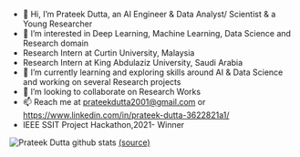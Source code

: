 - 👋 Hi, I’m Prateek Dutta, an AI Engineer & Data Analyst/ Scientist & a Young Researcher
- 👀 I’m interested in Deep Learning, Machine Learning, Data Science and Research domain
- Research Intern at Curtin University, Malaysia
- Research Intern at King Abdulaziz University, Saudi Arabia
- 🌱 I’m currently learning and exploring skills around AI & Data Science and working on several Research projects
- 💞️ I’m looking to collaborate on Research Works
- 📫 Reach me at prateekdutta2001@gmail.com or https://www.linkedin.com/in/prateek-dutta-3622821a1/
- IEEE SSIT Project Hackathon,2021- Winner

![Prateek Dutta github stats](https://github-readme-stats.vercel.app/api?username=PrateekDutta2001&show_icons=true)
 [(source)](https://github.com/anuraghazra/github-readme-stats)

<!---
PrateekDutta2001/PrateekDutta2001 is a ✨ special ✨ repository because its `README.md` (this file) appears on your GitHub profile.
You can click the Preview link to take a look at your changes.
--->
